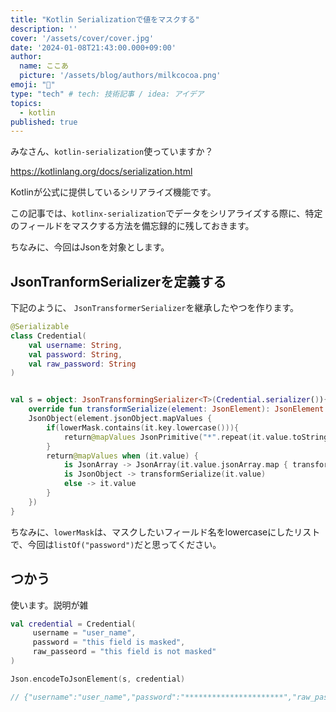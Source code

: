 ```yaml
---
title: "Kotlin Serializationで値をマスクする"
description: ''
cover: '/assets/cover/cover.jpg'
date: '2024-01-08T21:43:00.000+09:00'
author:
  name: ここあ
  picture: '/assets/blog/authors/milkcocoa.png'
emoji: "📝"
type: "tech" # tech: 技術記事 / idea: アイデア
topics:
  - kotlin
published: true
---
```


みなさん、`kotlin-serialization`使っていますか？

https://kotlinlang.org/docs/serialization.html

Kotlinが公式に提供しているシリアライズ機能です。

この記事では、`kotlinx-serialization`でデータをシリアライズする際に、特定のフィールドをマスクする方法を備忘録的に残しておきます。

ちなみに、今回はJsonを対象とします。

## JsonTranformSerializerを定義する

下記のように、 `JsonTransformerSerializer`を継承したやつを作ります。

```kotlin
@Serializable
class Credential(
    val username: String,
    val password: String,
    val raw_password: String
)


val s = object: JsonTransformingSerializer<T>(Credential.serializer()){
    override fun transformSerialize(element: JsonElement): JsonElement =
    JsonObject(element.jsonObject.mapValues {
        if(lowerMask.contains(it.key.lowercase())){
            return@mapValues JsonPrimitive("*".repeat(it.value.toString().length.coerceAtMost(32)))
        }
        return@mapValues when (it.value) {
            is JsonArray -> JsonArray(it.value.jsonArray.map { transformSerialize(it) })
            is JsonObject -> transformSerialize(it.value)
            else -> it.value
        }
    })
}
```

ちなみに、`lowerMask`は、マスクしたいフィールド名をlowercaseにしたリストで、今回は`listOf("password")`だと思ってください。


## つかう
使います。説明が雑

```kotlin
val credential = Credential(
     username = "user_name",
     password = "this field is masked",
     raw_passeord = "this field is not masked"
)

Json.encodeToJsonElement(s, credential)

// {"username":"user_name","password":"**********************","raw_password":"this field is not masked"}
```

